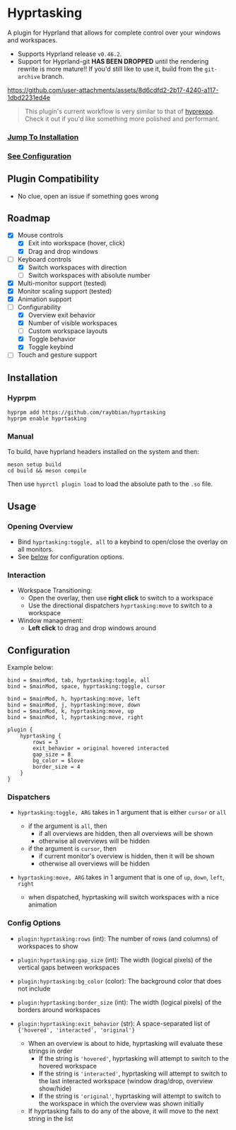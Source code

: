 # Hyprtasking

A plugin for Hyprland that allows for complete control over your windows and workspaces.

- Supports Hyprland release `v0.46.2`.
- Support for Hyprland-git **HAS BEEN DROPPED** until the rendering rewrite is more mature!! If you'd still like to use it, build from the `git-archive` branch.

https://github.com/user-attachments/assets/8d6cdfd2-2b17-4240-a117-1dbd2231ed4e

> This plugin's current workflow is very similar to that of [hyprexpo](https://github.com/hyprwm/hyprland-plugins/tree/main/hyprexpo). Check it out if you'd like something more polished and performant.

### [Jump To Installation](#Installation)

### [See Configuration](#Configuration)

## Plugin Compatibility

- No clue, open an issue if something goes wrong

## Roadmap

- [x] Mouse controls
    - [x] Exit into workspace (hover, click)
    - [x] Drag and drop windows
- [ ] Keyboard controls
    - [x] Switch workspaces with direction
    - [ ] Switch workspaces with absolute number
- [x] Multi-monitor support (tested)
- [x] Monitor scaling support (tested)
- [x] Animation support
- [ ] Configurability
    - [x] Overview exit behavior
    - [x] Number of visible workspaces
    - [ ] Custom workspace layouts
    - [x] Toggle behavior
    - [x] Toggle keybind
- [ ] Touch and gesture support
    
## Installation

### Hyprpm

```
hyprpm add https://github.com/raybbian/hyprtasking
hyprpm enable hyprtasking
```

### Manual

To build, have hyprland headers installed on the system and then:

```
meson setup build
cd build && meson compile
```

Then use `hyprctl plugin load` to load the absolute path to the `.so` file.

## Usage

### Opening Overview

- Bind `hyprtasking:toggle, all` to a keybind to open/close the overlay on all monitors. 
- See [below](#Configuration) for configuration options.

### Interaction

- Workspace Transitioning:
    - Open the overlay, then use **right click** to switch to a workspace
    - Use the directional dispatchers `hyprtasking:move` to switch to a workspace
- Window management:
    - **Left click** to drag and drop windows around

## Configuration

Example below:

```
bind = $mainMod, tab, hyprtasking:toggle, all
bind = $mainMod, space, hyprtasking:toggle, cursor

bind = $mainMod, h, hyprtasking:move, left
bind = $mainMod, j, hyprtasking:move, down
bind = $mainMod, k, hyprtasking:move, up
bind = $mainMod, l, hyprtasking:move, right

plugin {
    hyprtasking {
        rows = 3
        exit_behavior = original hovered interacted
        gap_size = 8
        bg_color = $love
        border_size = 4
    }
}

```

### Dispatchers

- `hyprtasking:toggle, ARG` takes in 1 argument that is either `cursor` or `all`
    - if the argument is `all`, then
        - if all overviews are hidden, then all overviews will be shown
        - otherwise all overviews will be hidden
    - if the argument is `cursor`, then
        - if current monitor's overview is hidden, then it will be shown
        - otherwise all overviews will be hidden

- `hyprtasking:move, ARG` takes in 1 argument that is one of `up`, `down`, `left`, `right`
    - when dispatched, hyprtasking will switch workspaces with a nice animation

### Config Options

- `plugin:hyprtasking:rows` (int): The number of rows (and columns) of workspaces to show

- `plugin:hyprtasking:gap_size` (int): The width (logical pixels) of the vertical gaps between workspaces

- `plugin:hyprtasking:bg_color` (color): The background color that does not include 

- `plugin:hyprtasking:border_size` (int): The width (logical pixels) of the borders around workspaces

- `plugin:hyprtasking:exit_behavior` (str): A space-separated list of `{'hovered', 'interacted', 'original'}`
    - When an overview is about to hide, hyprtasking will evaluate these strings in order
        - If the string is `'hovered'`, hyprtasking will attempt to switch to the hovered workspace
        - If the string is `'interacted'`, hyprtasking will attempt to switch to the last interacted workspace (window drag/drop, overview show/hide)
        - If the string is `'original'`, hyprtasking will attempt to switch to the workspace in which the overview was shown initially
    - If hyprtasking fails to do any of the above, it will move to the next string in the list
